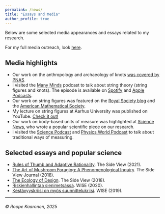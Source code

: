 ```yaml
---
permalink: /news/
title: "Essays and Media"
author_profile: true
---
```


Below are some selected media appearances and essays related to my research.

For my full media outreach, look [here](https://researchportal.helsinki.fi/fi/persons/roope-oskari-kaaronen/clippings/).

## Media highlights

* Our work on the anthropology and archaeology of knots [was covered by PNAS](https://www.pnas.org/post/journal-club/knots-archaeologists-see-evidence-cultural-exchange-and-perhaps-early-sparks-cognition).
* I visited the [Many Minds](https://disi.org/manyminds/) podcast to talk about string theory (string figures and knots). The episode is available on [Spotify](https://open.spotify.com/episode/5H6fWxqssc0xMY1rD9mRoW?si=c9fc94776e0f4c31) and [Apple Podcasts](https://podcasts.apple.com/us/podcast/string-theories/id1499167824?i=1000689541573).
* Our work on string figures was featured on the [Royal Society blog](https://royalsociety.org/blog/2024/12/string-figures-our-shared-history-of-play-culture-and-mathematics/) and the [American Mathematical Society](https://mathvoices.ams.org/mathmedia/tonys-take-december-2024/#two).
* My lecture on string figures at Aarhus University was published on YouTube. [Check it out!](https://www.youtube.com/watch?v=wJaIHBrcntU)
* Our work on body-based units of measure was highlighted at [Science News](https://www.science.org/content/article/why-human-societies-still-use-arms-feet-and-other-body-parts-measure-things), who wrote a popular scientific piece on our research.
* I visited the [Science Podcast](https://www.science.org/content/podcast/how-we-measure-world-our-bodies-and-hunting-critical-minerals) and [Physics World Podcast](https://physicsworld.com/a/body-based-units-of-measurement-offer-advantages-over-standardized-systems-speaking-of-oppenheimer/) to talk about traditional ways of measuring.

## Selected essays and popular science

* [Rules of Thumb and Adaptive Rationality](https://thesideview.co/journal/rules-of-thumb-and-adaptive-rationality/). The Side View (2021).
* [The Art of Mushroom Foraging: A Phenomenological Inquiry](https://thesideview.co/journal/the-art-of-mushroom-foraging/). The Side View Journal (2018).
* [The Ecology of Design](https://thesideview.co/journal/ecology-of-design/). The Side View (2018).
* [Riskienhallintaa sienimetsässä](https://wiseproject.fi/riskienhallintaa-sienimetsassa/). WISE (2020).
* [Kestävyyskriisi on myös suunnittelukriisi](https://wiseproject.fi/kestavyyskriisi-on-myos-suunnittelukriisi/). WISE (2019).




***
###### © Roope Kaaronen, 2025